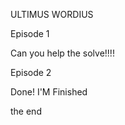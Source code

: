 ULTIMUS WORDIUS




















Episode 1







Can you help the solve!!!!



Episode 2


































Done! I'M Finished






























the end
